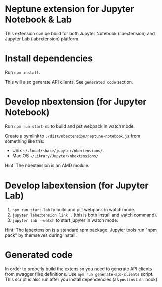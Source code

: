 # Neptune extension for Jupyter Notebook & Lab

This extension can be build for both Jupyter Notebook (nbextension) and
Jupyter Lab (labextension) platform.


# Install dependencies
Run `npm install`.

This will also generate API clients. See `generated code` section.


# Develop nbextension (for Jupyter Notebook)
Run `npm run start-nb` to build and put webpack in watch mode.

Create a symlink to `./dist/nbextension/neptune-notebook.js` from something like this:
    
* Unix `~/.local/share/jupyter/nbextensions/`.
* Mac OS `~/Library/Jupyter/nbextensions/`

Hint: The nbextension is an AMD module.


# Develop labextension (for Jupyter Lab)
1.  `npm run start-lab` to build and put webpack in watch mode.
2.  `jupyter labextension link .` (this is both install and watch command).
3.  `jupyter lab --watch` to start jupyter in watch mode.

Hint: The labextension is a standard npm package. Jupyter tools run "npm pack"
by themselves during install.

# Generated code
In order to properly build the extension you need to generate API clients from swagger files definitions.
Use `npm run generate-api-clients` script.
This script is also run after you install dependencies (as `postinstall` hook)
